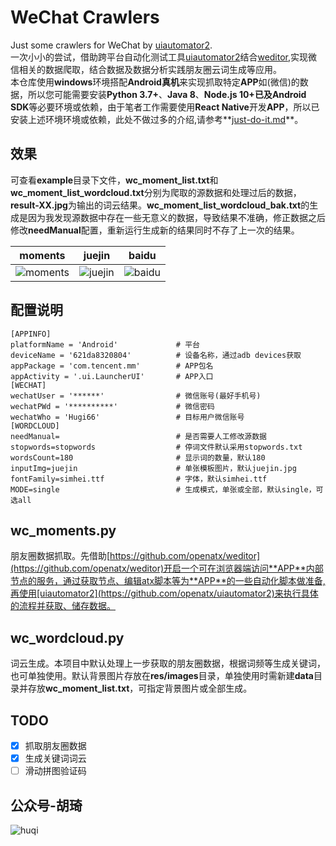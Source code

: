 # WeChat Crawlers
Just some crawlers for WeChat by [uiautomator2](https://github.com/openatx/uiautomator2).    
一次小小的尝试，借助跨平台自动化测试工具[uiautomator2](https://github.com/openatx/uiautomator2)结合[weditor](https://github.com/openatx/weditor),实现微信相关的数据爬取，结合数据及数据分析实践朋友圈云词生成等应用。    
本仓库使用**windows**环境搭配**Android真机**来实现抓取特定**APP**如(微信)的数据，所以您可能需要安装**Python 3.7+**、**Java 8**、**Node.js 10+**已及**Android SDK**等必要环境或依赖，由于笔者工作需要使用**React Native**开发**APP**，所以已安装上述环境环境或依赖，此处不做过多的介绍,请参考**[just-do-it.md](./doc/just-do-it.md)**。

## 效果
可查看**example**目录下文件，**wc_moment_list.txt**和**wc_moment_list_wordcloud.txt**分别为爬取的源数据和处理过后的数据，**result-XX.jpg**为输出的词云结果。**wc_moment_list_wordcloud_bak.txt**的生成是因为我发现源数据中存在一些无意义的数据，导致结果不准确，修正数据之后修改**needManual**配置，重新运行生成新的结果同时不存了上一次的结果。

|                  moments                                  |                    juejin                  |baidu                                     |
| ----------------------------------- | ------------------------------------------ |--------------- |
| ![moments](https://cdn.jsdelivr.net/gh/hu-qi/wechat-crawlers/example/result-1594507948130.jpg)    | ![juejin](https://cdn.jsdelivr.net/gh/hu-qi/wechat-crawlers/example/result-1594507943103.jpg)        |![baidu](https://cdn.jsdelivr.net/gh/hu-qi/wechat-crawlers/example/result-1594507938241.jpg)                   |


## 配置说明
```
[APPINFO]
platformName = 'Android'             # 平台
deviceName = '621da8320804'          # 设备名称，通过adb devices获取
appPackage = 'com.tencent.mm'        # APP包名
appActivity = '.ui.LauncherUI'       # APP入口
[WECHAT]
wechatUser = '******'                # 微信账号(最好手机号)
wechatPWd = '**********'             # 微信密码
wechatWho = 'Hugi66'                 # 目标用户微信账号
[WORDCLOUD]
needManual=                          # 是否需要人工修改源数据
stopwords=stopwords                  # 停词文件默认采用stopwords.txt
wordsCount=180                       # 显示词的数量，默认180
inputImg=juejin                      # 单张模板图片，默认juejin.jpg
fontFamily=simhei.ttf                # 字体，默认simhei.ttf
MODE=single                          # 生成模式，单张或全部，默认single，可选all
```

## wc_moments.py
朋友圈数据抓取。先借助[https://github.com/openatx/weditor](https://github.com/openatx/weditor)开启一个可在浏览器端访问**APP**内部节点的服务，通过获取节点、编辑atx脚本等为**APP**的一些自动化脚本做准备,再使用[uiautomator2](https://github.com/openatx/uiautomator2)来执行具体的流程并获取、储存数据。

## wc_wordcloud.py
词云生成。本项目中默认处理上一步获取的朋友圈数据，根据词频等生成关键词，也可单独使用。默认背景图片存放在**res/images**目录，单独使用时需新建**data**目录并存放**wc_moment_list.txt**，可指定背景图片或全部生成。

## TODO

- [x] 抓取朋友圈数据    
- [x] 生成关键词词云    
- [ ] 滑动拼图验证码    

## 公众号-胡琦

![huqi](https://www.fashaoge.com/img/weixinCode.jpg)

